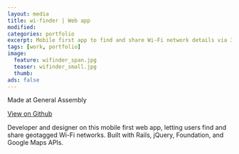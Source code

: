 ```yaml
---
layout: media
title: wi-finder | Web app
modified:
categories: portfolio
excerpt: Mobile first app to find and share Wi-Fi network details via 3G. Second project for General Assembly's WDI.
tags: [work, portfolio]
image:
  feature: wifinder_span.jpg
  teaser: wifinder_small.jpg
  thumb:
ads: false  
---
```

<p>Made at General Assembly </p>

<div class="inline-btn">
  <a href="https://github.com/luke-c-ohara/wi_finder" class="btn" target="_blank"><i class="fa fa-github" aria-hidden="true"></i> View on Github</a>
</div>

<p>Developer and designer on this mobile first web app, letting users find and share geotagged Wi-Fi networks. Built with Rails, jQuery, Foundation, and Google Maps APIs.</p>